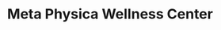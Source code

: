 ---
title: "Meta Physica Wellness Center"
url: /detroit/meta-physica-wellness-center/
shop: massage
---